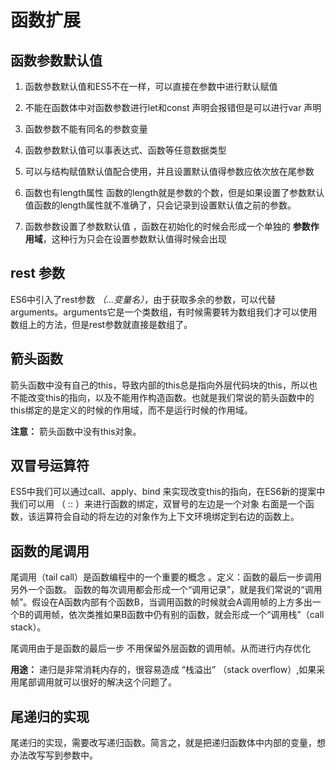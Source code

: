 # 函数扩展

## 函数参数默认值

1. 函数参数默认值和ES5不在一样，可以直接在参数中进行默认赋值

2. 不能在函数体中对函数参数进行let和const 声明会报错但是可以进行var 声明

3. 函数参数不能有同名的参数变量

4. 函数参数默认值可以事表达式、函数等任意数据类型

5. 可以与结构赋值默认值配合使用，并且设置默认值得参数应依次放在尾参数

6. 函数也有length属性   函数的length就是参数的个数，但是如果设置了参数默认值函数的length属性就不准确了，只会记录到设置默认值之前的参数。

7. 函数参数设置了参数默认值 ，函数在初始化的时候会形成一个单独的 **参数作用域**，这种行为只会在设置参数默认值得时候会出现

## rest 参数
ES6中引入了rest参数 *（...变量名）*，由于获取多余的参数，可以代替arguments。arguments它是一个类数组，有时候需要转为数组我们才可以使用数组上的方法，但是rest参数就直接是数组了。


## 箭头函数

箭头函数中没有自己的this，导致内部的this总是指向外层代码块的this，所以也不能改变this的指向，以及不能用作构造函数。也就是我们常说的箭头函数中的this绑定的是定义的时候的作用域，而不是运行时候的作用域。

**注意：** 箭头函数中没有this对象。

## 双冒号运算符 

ES5中我们可以通过call、apply、bind 来实现改变this的指向，在ES6新的提案中我们可以用 （ :: ）来进行函数的绑定，双冒号的左边是一个对象 右面是一个函数，该运算符会自动的将左边的对象作为上下文环境绑定到右边的函数上。

## 函数的尾调用
尾调用（tail call）是函数编程中的一个重要的概念 。定义：函数的最后一步调用另外一个函数。
函数的每次调用都会形成一个“调用记录”，就是我们常说的“调用帧”。假设在A函数内部有个函数B，当调用函数的时候就会A调用帧的上方多出一个B的调用帧，依次类推如果B函数中仍有别的函数，就会形成一个“调用栈”（call stack）。

尾调用由于是函数的最后一步 不用保留外层函数的调用帧。从而进行内存优化

**用途：** 递归是非常消耗内存的，很容易造成 “栈溢出” （stack overflow）,如果采用尾部调用就可以很好的解决这个问题了。

## 尾递归的实现
尾递归的实现，需要改写递归函数。简言之，就是把递归函数体中内部的变量，想办法改写写到参数中。